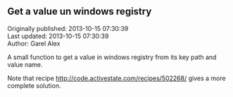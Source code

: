 ## Get a value un windows registry  
Originally published: 2013-10-15 07:30:39  
Last updated: 2013-10-15 07:30:39  
Author: Garel Alex  
  
A small function to get a value in windows registry from its key path and value name.

Note that recipe http://code.activestate.com/recipes/502268/ gives a more complete solution.